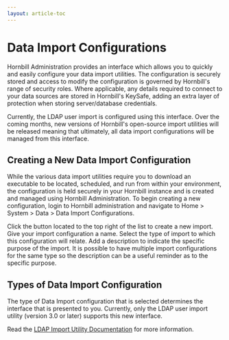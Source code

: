 ```yaml
---
layout: article-toc
---
```

# Data Import Configurations
Hornbill Administration provides an interface which allows you to quickly and easily configure your data import utilities. The configuration is securely stored and access to modify the configuration is governed by Hornbill's range of security roles. Where applicable, any details required to connect to your data sources are stored in Hornbill's KeySafe, adding an extra layer of protection when storing server/database credentials.

Currently, the LDAP user import is configured using this interface. Over the coming months, new versions of Hornbill's open-source import utilities will be released meaning that ultimately, all data import configurations will be managed from this interface.

## Creating a New Data Import Configuration
While the various data import utilities require you to download an executable to be located, scheduled, and run from within your environment, the configuration is held securely in your Hornbill instance and is created and managed using Hornbill Administration. To begin creating a new configuration, login to Hornbill administration and navigate to Home > System > Data > Data Import Configurations.

Click the button located to the top right of the list to create a new import.
Give your import configuration a name.
Select the type of import to which this configuration will relate.
Add a description to indicate the specific purpose of the import. It is possible to have multiple import configurations for the same type so the description can be a useful reminder as to the specific purpose.

## Types of Data Import Configuration
The type of Data Import configuration that is selected determines the interface that is presented to you. Currently, only the LDAP user import utility (version 3.0 or later) supports this new interface.

Read the [LDAP Import Utility Documentation](/data-imports-guide/users/ldap/overview) for more information.